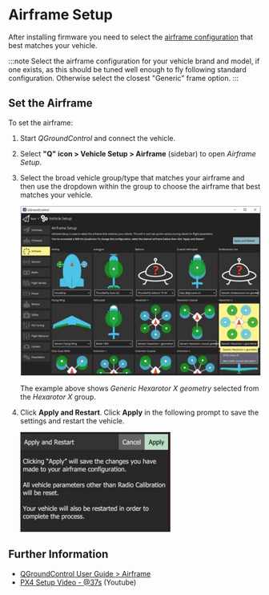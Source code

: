 # Airframe Setup

After installing firmware you need to select the [airframe configuration](../airframes/airframe_reference.md) that best matches your vehicle.

:::note
Select the airframe configuration for your vehicle brand and model, if one exists, as this should be tuned well enough to fly following standard configuration. Otherwise select the closest "Generic" frame option.
:::

## Set the Airframe

To set the airframe:

1. Start *QGroundControl* and connect the vehicle.
2. Select **"Q" icon > Vehicle Setup > Airframe** (sidebar) to open *Airframe Setup*.
3. Select the broad vehicle group/type that matches your airframe and then use the dropdown within the group to choose the airframe that best matches your vehicle.
    
    ![](../../assets/qgc/setup/airframe/airframe_px4.jpg)
    
    The example above shows *Generic Hexarotor X geometry* selected from the *Hexarotor X* group.

4. Click **Apply and Restart**. Click **Apply** in the following prompt to save the settings and restart the vehicle.
    
    <img src="../../assets/qgc/setup/airframe/airframe_px4_apply_prompt.jpg" width="300px" title="Apply airframe selection prompt" />

## Further Information

* [QGroundControl User Guide > Airframe](https://docs.qgroundcontrol.com/en/SetupView/Airframe.html)
* [PX4 Setup Video - @37s](https://youtu.be/91VGmdSlbo4?t=35s) (Youtube)